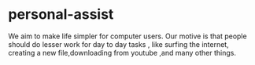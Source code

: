 # personal-assist
We aim to make life simpler for computer users.
Our motive is that people should  do lesser work for day to day tasks ,
like surfing the internet,
creating a new file,downloading from youtube 
,and many other things.
